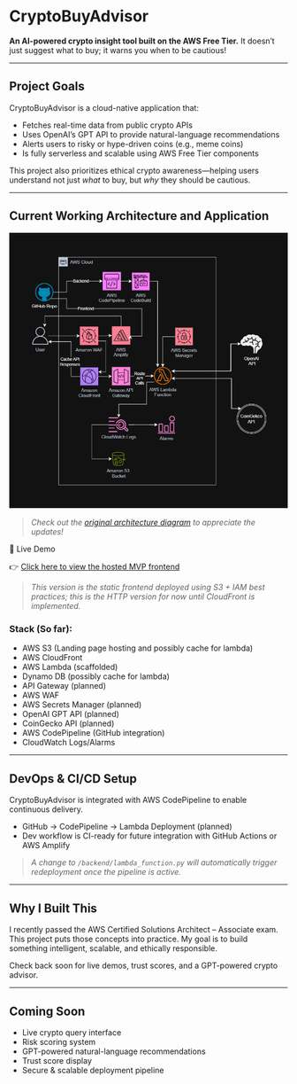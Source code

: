 
# CryptoBuyAdvisor

**An AI-powered crypto insight tool built on the AWS Free Tier.**
It doesn’t just suggest what to buy; it warns you when to be cautious!

---

## Project Goals

CryptoBuyAdvisor is a cloud-native application that:
- Fetches real-time data from public crypto APIs
- Uses OpenAI’s GPT API to provide natural-language recommendations
- Alerts users to risky or hype-driven coins (e.g., meme coins)
- Is fully serverless and scalable using AWS Free Tier components

This project also prioritizes ethical crypto awareness—helping users understand not just *what* to buy, but *why* they should be cautious.

---

## Current Working Architecture and Application

![Architecture Diagram](docs/Official-AWS-Architecture.png)
> *Check out the [original architecture diagram](docs/Unofficial-AWS-Architecture.png) to appreciate the updates!*

🔗 Live Demo

👉 [Click here to view the hosted MVP frontend](http://crypto-buy-advisor-site.s3-website.us-east-2.amazonaws.com)

> *This version is the static frontend deployed using S3 + IAM best practices; this is the HTTP version for now until CloudFront is implemented.*



### Stack (So far):
- AWS S3 (Landing page hosting and possibly cache for lambda)
- AWS CloudFront
- AWS Lambda (scaffolded)
- Dynamo DB (possibly cache for lambda)
- API Gateway (planned)
- AWS WAF
- AWS Secrets Manager (planned)
- OpenAI GPT API (planned)
- CoinGecko API (planned)
- AWS CodePipeline (GitHub integration)
- CloudWatch Logs/Alarms

---

## DevOps & CI/CD Setup

CryptoBuyAdvisor is integrated with AWS CodePipeline to enable continuous delivery.
- GitHub → CodePipeline → Lambda Deployment (planned)
- Dev workflow is CI-ready for future integration with GitHub Actions or AWS Amplify

> *A change to `/backend/lambda_function.py` will automatically trigger redeployment once the pipeline is active.*

---

## Why I Built This

I recently passed the AWS Certified Solutions Architect – Associate exam. This project puts those concepts into practice. My goal is to build something intelligent, scalable, and ethically responsible.

Check back soon for live demos, trust scores, and a GPT-powered crypto advisor.

---

## Coming Soon

- Live crypto query interface
- Risk scoring system
- GPT-powered natural-language recommendations
- Trust score display
- Secure & scalable deployment pipeline
